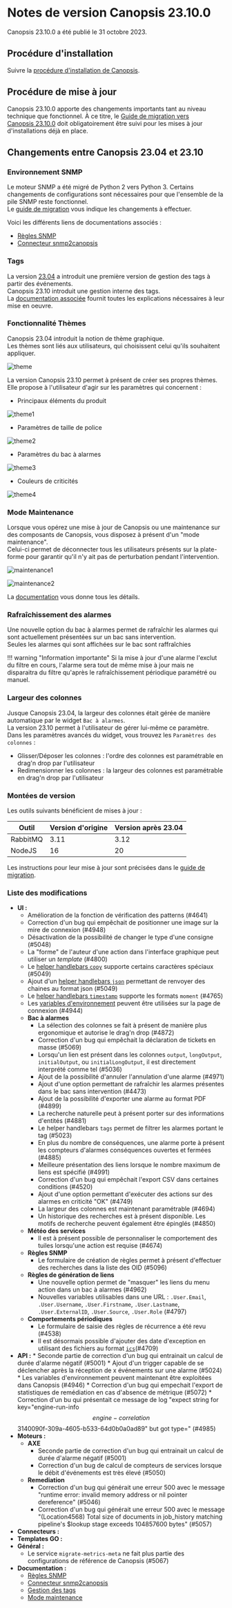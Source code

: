 # Notes de version Canopsis 23.10.0

Canopsis 23.10.0 a été publié le 31 octobre 2023.

## Procédure d'installation

Suivre la [procédure d'installation de Canopsis](../guide-administration/installation/index.md).

## Procédure de mise à jour

Canopsis 23.10.0 apporte des changements importants tant au niveau technique que fonctionnel. À ce titre, le [Guide de migration vers Canopsis 23.10.0](migration/migration-23.10.0.md) doit obligatoirement être suivi pour les mises à jour d'installations déjà en place.

## Changements entre Canopsis 23.04 et 23.10

### Environnement SNMP

Le moteur SNMP a été migré de Python 2 vers Python 3. 
Certains changements de configurations sont nécessaires pour que l'ensemble de la pile SNMP reste fonctionnel.  
Le [guide de migration](migration/migration-23.10.0.md) vous indique les changements à effectuer.

Voici les différents liens de documentations associés :

* [Règles SNMP](../../guide-utilisation/menu-exploitation/regles-snmp/)
* [Connecteur snmp2canopsis](../../interconnexions/Supervision/SNMPtrap/)

### Tags

La version [23.04](./23.04.0.md) a introduit une première version de gestion des tags à partir des événements.  
Canopsis 23.10 introduit une gestion interne des tags.  
La [documentation associée](../../guide-utilisation/menu-administration/gestion-des-tags.md) fournit toutes les explications nécessaires à leur mise en oeuvre.


### Fonctionnalité Thèmes

Canopsis 23.04 introduit la notion de thème graphique.  
Les thèmes sont liés aux utilisateurs, qui choisissent celui qu'ils souhaitent appliquer.

![theme](./img/23.04.0-theme.png)

La version Canopsis 23.10 permet à présent de créer ses propres thèmes.  
Elle propose à l'utilisateur d'agir sur les paramètres qui concernent : 

* Principaux éléments du produit

![theme1](./img/23.10.0-theme1.png)

* Paramètres de taille de police

![theme2](./img/23.10.0-theme2.png)

* Paramètres du bac à alarmes

![theme3](./img/23.10.0-theme3.png)

* Couleurs de criticités

![theme4](./img/23.10.0-theme4.png)


### Mode Maintenance

Lorsque vous opérez une mise à jour de Canopsis ou une maintenance sur des composants de Canopsis, vous disposez à présent d'un "mode maintenance".  
Celui-ci permet de déconnecter tous les utilisateurs présents sur la plate-forme pour garantir qu'il n'y ait pas de perturbation pendant l'intervention.  

![maintenance1](./img/23.10.0-maintenance1.png)

![maintenance2](./img/23.10.0-maintenance2.png)

La [documentation](../../guide-utilisation/menu-administration/mode-maintenance/) vous donne tous les détails.

### Rafraîchissement des alarmes

Une nouvelle option du bac à alarmes permet de rafraîchir les alarmes qui sont actuellement présentées sur un bac sans intervention.  
Seules les alarmes qui sont affichées sur le bac sont raffraîchies

!!! warning "Information importante"
    Si la mise à jour d'une alarme l'exclut du filtre en cours, l'alarme sera tout de même mise à jour mais ne disparaitra du filtre qu'après le rafraîchissement périodique paramétré ou manuel.

### Largeur des colonnes

Jusque Canopsis 23.04, la largeur des colonnes était gérée de manière automatique par le widget `Bac à alarmes`.  
La version 23.10 permet à l'utilisateur de gérer lui-même ce paramètre.  
Dans les paramètres avancés du widget, vous trouvez les `Paramètres des colonnes` :

* Glisser/Déposer les colonnes : l'ordre des colonnes est paramétrable en drag'n drop par l'utilisateur
* Redimensionner les colonnes : la largeur des colonnes est paramétrable en drag'n drop par l'utilisateur

### Montées de version 

Les outils suivants bénéficient de mises à jour :

| Outil       | Version d'origine | Version après 23.04 |
| ----------- | ----------------- | ------------------- |
| RabbitMQ    | 3.11              | 3.12                |
| NodeJS      | 16                | 20                  |

Les instructions pour leur mise à jour sont précisées dans le [guide de migration](migration/migration-23.10.0.md).

### Liste des modifications

*  **UI :**
    * Amélioration de la fonction de vérification des patterns (#4641)
    * Correction d'un bug qui empêchait de positionner une image sur la mire de connexion (#4948)
    * Désactivation de la possibilité de changer le type d'une consigne (#5048) 
    * La "forme" de l'auteur d'une action dans l'interface graphique peut utiliser un _template_ (#4800)
    * Le [helper handlebars `copy`](../../guide-utilisation/interface/helpers/#helper-copy) supporte certains caractères spéciaux (#5049)
    * Ajout d'un [helper handlebars `json`](../../guide-utilisation/interface/helpers/#helper-json) permettant de renvoyer des chaines au format json (#5049)
    * Le [helper handlebars `timestamp`](../../guide-utilisation/interface/helpers/#helper-timestamp) supporte les formats `moment` (#4765)
    * Les [variables d'environnement](../../guide-administration/administration-avancee/modification-canopsis-toml/?#section-canopsistemplatevars) peuvent être utilisées sur la page de connexion (#4944)
    * **Bac à alarmes**
        * La sélection des colonnes se fait à présent de manière plus ergonomique et autorise le drag'n drop (#4872)
        * Correction d'un bug qui empêchait la déclaration de tickets en masse (#5069)
        * Lorsqu'un lien est présent dans les colonnes `output`, `longOutput`, `initialOutput`, ou `initialLongOutput`, il est directement interprété comme tel (#5036)
        * Ajout de la possibilité d'annuler l'annulation d'une alarme (#4971)
        * Ajout d'une option permettant de rafraîchir les alarmes présentes dans le bac sans intervention (#4473)
        * Ajout de la possibilité d'exporter une alarme au format PDF (#4899)
        * La recherche naturelle peut à présent porter sur des informations d'entités (#4881)
        * Le helper handlebars `tags` permet de filtrer les alarmes portant le tag (#5023)
        * En plus du nombre de conséquences, une alarme porte à présent les compteurs d'alarmes conséquences ouvertes et fermées (#4885)
        * Meilleure présentation des liens lorsque le nombre maximum de liens est spécifié (#4991)
        * Correction d'un bug qui empêchait l'export CSV dans certaines conditions (#4520)
        * Ajout d'une option permettant d'exécuter des actions sur des alarmes en criticité "OK" (#4749)
        * La largeur des colonnes est maintenant paramétrable (#4694)
        * Un historique des recherches est à présent disponible. Les motifs de recherche peuvent également être épinglés (#4850)
    * **Météo des services**
        * Il est à présent possible de personnaliser le comportement des tuiles lorsqu'une action est requise (#4674)
    * **Règles SNMP**
        * Le formulaire de création de règles permet à présent d'effectuer des recherches dans la liste des OID (#5096)
    * **Règles de génération de liens**
        * Une nouvelle option permet de "masquer" les liens du menu action dans un bac à alarmes (#4962)
        * Nouvelles variables utilisables dans une URL : `.User.Email`, `.User.Username`, `.User.Firstname`, `.User.Lastname`, `.User.ExternalID`, `.User.Source`, `.User.Role` (#4797)
    * **Comportements périodiques**
        * Le formulaire de saisie des règles de récurrence a été revu (#4538)
        * Il est désormais possible d'ajouter des date d'exception en utilisant des fichiers au format [`ics`](https://fr.wikipedia.org/wiki/ICalendar)(#4709)
*  **API :**
        * Seconde partie de correction d'un bug qui entrainait un calcul de durée d'alarme négatif (#5001)
        * Ajout d'un trigger capable de se déclencher après la réception de x événements sur une alarme (#5024)
        * Les variables d'environnement peuvent maintenant être exploitées dans Canopsis (#4946)
        * Correction d'un bug qui empechait l'export de statistiques de remédiation en cas d'absence de métrique (#5072)
        * Correction d'un bu qui présentait ce message de log "expect string for key=\"engine-run-info$$engine-correlation$$3140090f-309a-4605-b533-64d0b0a0ad89\" but got type=<nil>" (#4985)
*  **Moteurs :**
    * **AXE**
        * Seconde partie de correction d'un bug qui entrainait un calcul de durée d'alarme négatif (#5001)
        * Correction d'un bug de calcul de compteurs de services lorsque le débit d'événements est très élevé (#5050)
    * **Remediation**
        * Correction d'un bug qui générait une erreur 500 avec le message "runtime error: invalid memory address or nil pointer dereference" (#5046)
        * Correction d'un bug qui générait une erreur 500 avec le message "(Location4568) Total size of documents in job_history matching pipeline's $lookup stage exceeds 104857600 bytes" (#5057)
*  **Connecteurs :**
*  **Templates GO :**
*  **Général :**
    * Le service `migrate-metrics-meta` ne fait plus partie des configurations de référence de Canopsis (#5067)
*  **Documentation :**
    * [Règles SNMP](../../guide-utilisation/menu-exploitation/regles-snmp/)
    * [Connecteur snmp2canopsis](../../interconnexions/Supervision/SNMPtrap/)
    * [Gestion des tags](../../guide-utilisation/menu-administration/gestion-des-tags.md)
    * [Mode maintenance](../../guide-utilisation/menu-administration/mode-maintenance/) 
